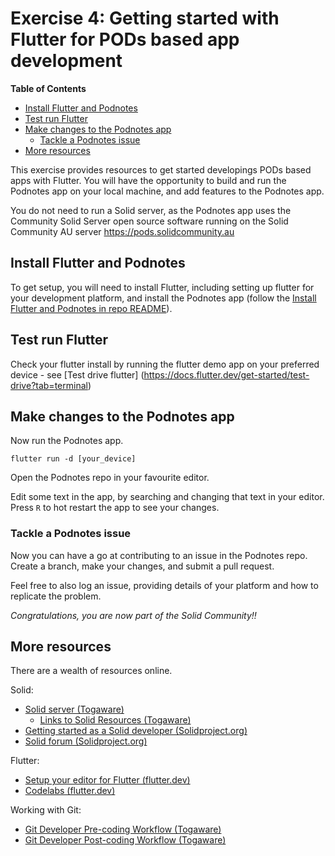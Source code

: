 # Exercise 4: Getting started with Flutter for PODs based app development

**Table of Contents**

- [Install Flutter and Podnotes](#install)
- [Test run Flutter](#test_flutter)
- [Make changes to the Podnotes app](#edit_podnotes)
  + [Tackle a Podnotes issue](#podnotes_issue)
- [More resources](#more)


This exercise provides resources to get started developings PODs based apps with Flutter.
You will have the opportunity to build and run the Podnotes app on your local machine, and add features to the Podnotes app.

You do not need to run a Solid server, as the Podnotes app uses the Community Solid Server open source software running on the Solid Community AU server https://pods.solidcommunity.au


## Install Flutter and Podnotes<a name="install"></a>

To get setup, you will need to install Flutter, including setting up flutter for your development platform, and install the Podnotes app (follow the [Install Flutter and Podnotes in repo README](../README.md#install)).


## Test run Flutter<a name="test_flutter"></a>

Check your flutter install by running the flutter demo app on your preferred device - see [Test drive flutter]
(https://docs.flutter.dev/get-started/test-drive?tab=terminal)


## Make changes to the Podnotes app<a name="edit_podnotes"></a>

Now run the Podnotes app.

```
flutter run -d [your_device]
```

Open the Podnotes repo in your favourite editor.

Edit some text in the app, by searching and changing that text in your editor. Press `R` to hot restart the app to see your changes.


### Tackle a Podnotes issue<a name="podnotes_issue"></a>

Now you can have a go at contributing to an issue in the Podnotes repo. Create a branch, make your changes, and submit a pull request.

Feel free to also log an issue, providing details of your platform and how to replicate the problem.

*Congratulations, you are now part of the Solid Community!!*


## More resources<a name="more"></a>

There are a wealth of resources online.

Solid:

- [Solid server (Togaware)](https://survivor.togaware.com/gnulinux/solid.html)
  + [Links to Solid Resources (Togaware)](https://survivor.togaware.com/gnulinux/solid-resources.html)
- [Getting started as a Solid developer (Solidproject.org)](https://solidproject.org/developers/tutorials/getting-started)
- [Solid forum (Solidproject.org)](https://forum.solidproject.org/)

Flutter:

- [Setup your editor for Flutter (flutter.dev)](https://docs.flutter.dev/get-started/editor)
- [Codelabs (flutter.dev)](https://docs.flutter.dev/codelabs)

Working with Git:

  + [Git Developer Pre-coding Workflow (Togaware)](https://survivor.togaware.com/gnulinux/git-developer-workflow.html)
  + [Git Developer Post-coding Workflow (Togaware)](https://survivor.togaware.com/gnulinux/git-developer-workflow-post-coding.html)
